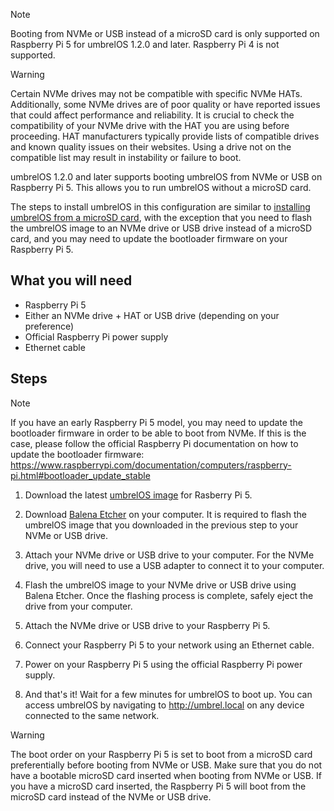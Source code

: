 > [!NOTE]
> Booting from NVMe or USB instead of a microSD card is only supported on Raspberry Pi 5 for umbrelOS 1.2.0 and later. Raspberry Pi 4 is not supported.

> [!WARNING]
> Certain NVMe drives may not be compatible with specific NVMe HATs. Additionally, some NVMe drives are of poor quality or have reported issues that could affect performance and reliability. It is crucial to check the compatibility of your NVMe drive with the HAT you are using before proceeding. HAT manufacturers typically provide lists of compatible drives and known quality issues on their websites. Using a drive not on the compatible list may result in instability or failure to boot.

umbrelOS 1.2.0 and later supports booting umbrelOS from NVMe or USB on Raspberry Pi 5. This allows you to run umbrelOS without a microSD card.

The steps to install umbrelOS in this configuration are similar to [installing umbrelOS from a microSD card](https://umbrel.com/umbrelos#install), with the exception that you need to flash the umbrelOS image to an NVMe drive or USB drive instead of a microSD card, and you may need to update the bootloader firmware on your Raspberry Pi 5.

## What you will need
- Raspberry Pi 5
- Either an NVMe drive + HAT or USB drive (depending on your preference)
- Official Raspberry Pi power supply
- Ethernet cable

## Steps
> [!NOTE]
> If you have an early Raspberry Pi 5 model, you may need to update the bootloader firmware in order to be able to boot from NVMe. If this is the case, please follow the official Raspberry Pi documentation on how to update the bootloader firmware: https://www.raspberrypi.com/documentation/computers/raspberry-pi.html#bootloader_update_stable

1. Download the latest [umbrelOS image](https://download.umbrel.com/release/latest/umbrelos-pi5.img.zip) for Rasberry Pi 5.

2. Download [Balena Etcher](https://etcher.balena.io/) on your computer. It is required to flash the umbrelOS image that you downloaded in the previous step to your NVMe or USB drive.

3. Attach your NVMe drive or USB drive to your computer. For the NVMe drive, you will need to use a USB adapter to connect it to your computer.

4. Flash the umbrelOS image to your NVMe drive or USB drive using Balena Etcher. Once the flashing process is complete, safely eject the drive from your computer.

5. Attach the NVMe drive or USB drive to your Raspberry Pi 5.

6. Connect your Raspberry Pi 5 to your network using an Ethernet cable.

7. Power on your Raspberry Pi 5 using the official Raspberry Pi power supply.

8. And that's it! Wait for a few minutes for umbrelOS to boot up. You can access umbrelOS by navigating to http://umbrel.local on any device connected to the same network.

> [!WARNING]
> The boot order on your Raspberry Pi 5 is set to boot from a microSD card preferentially before booting from NVMe or USB. Make sure that you do not have a bootable microSD card inserted when booting from NVMe or USB. If you have a microSD card inserted, the Raspberry Pi 5 will boot from the microSD card instead of the NVMe or USB drive.